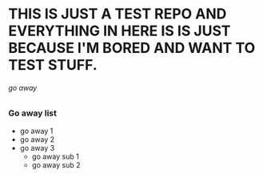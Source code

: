 # THIS IS JUST A TEST REPO AND EVERYTHING IN HERE IS IS JUST BECAUSE I'M BORED AND WANT TO TEST STUFF. 
###### go away

### Go away list
- go away 1
- go away 2
- go away 3
	- go away sub 1
	- go away sub 2
